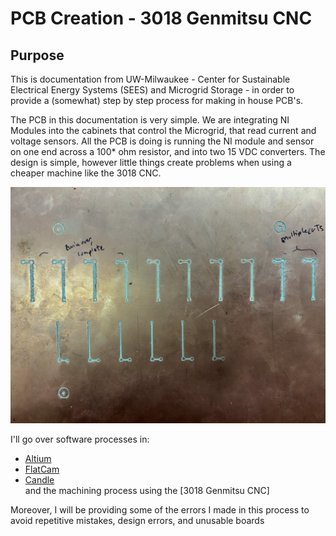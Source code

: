# PCB Creation - 3018 Genmitsu CNC

## Purpose
This is documentation from UW-Milwaukee - Center for Sustainable Electrical Energy Systems (SEES) and Microgrid Storage - in order to provide a (somewhat) step by step process for making in house PCB's. 

The PCB in this documentation is very simple. We are integrating NI Modules into the cabinets that control the Microgrid, that read current and voltage sensors. All the PCB is doing is running the NI module and sensor on one end across a 100* ohm resistor, and into two 15 VDC converters. The design is simple, however little things create problems when using a cheaper machine like the 3018 CNC.  

[<img src= "/pics/process1.jpeg">]()

I'll go over software processes in:
* [Altium](./altium.md)
* [FlatCam](./flatcam.md)
* [Candle](./Grbl_candle.md)\
and the machining process using the [3018 Genmitsu CNC]

Moreover, I will be providing some of the errors I made in this process to avoid repetitive mistakes, design errors, and unusable boards

